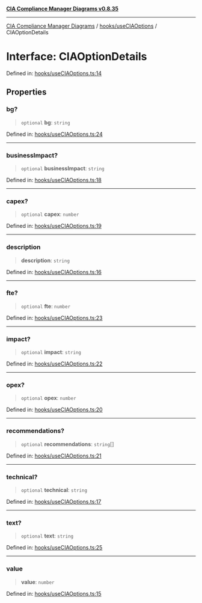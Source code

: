[**CIA Compliance Manager Diagrams v0.8.35**](../../../README.md)

***

[CIA Compliance Manager Diagrams](../../../modules.md) / [hooks/useCIAOptions](../README.md) / CIAOptionDetails

# Interface: CIAOptionDetails

Defined in: [hooks/useCIAOptions.ts:14](https://github.com/Hack23/cia-compliance-manager/blob/b297770fc62abf558e2711cd029bbbe74e6c5cfb/src/hooks/useCIAOptions.ts#L14)

## Properties

### bg?

> `optional` **bg**: `string`

Defined in: [hooks/useCIAOptions.ts:24](https://github.com/Hack23/cia-compliance-manager/blob/b297770fc62abf558e2711cd029bbbe74e6c5cfb/src/hooks/useCIAOptions.ts#L24)

***

### businessImpact?

> `optional` **businessImpact**: `string`

Defined in: [hooks/useCIAOptions.ts:18](https://github.com/Hack23/cia-compliance-manager/blob/b297770fc62abf558e2711cd029bbbe74e6c5cfb/src/hooks/useCIAOptions.ts#L18)

***

### capex?

> `optional` **capex**: `number`

Defined in: [hooks/useCIAOptions.ts:19](https://github.com/Hack23/cia-compliance-manager/blob/b297770fc62abf558e2711cd029bbbe74e6c5cfb/src/hooks/useCIAOptions.ts#L19)

***

### description

> **description**: `string`

Defined in: [hooks/useCIAOptions.ts:16](https://github.com/Hack23/cia-compliance-manager/blob/b297770fc62abf558e2711cd029bbbe74e6c5cfb/src/hooks/useCIAOptions.ts#L16)

***

### fte?

> `optional` **fte**: `number`

Defined in: [hooks/useCIAOptions.ts:23](https://github.com/Hack23/cia-compliance-manager/blob/b297770fc62abf558e2711cd029bbbe74e6c5cfb/src/hooks/useCIAOptions.ts#L23)

***

### impact?

> `optional` **impact**: `string`

Defined in: [hooks/useCIAOptions.ts:22](https://github.com/Hack23/cia-compliance-manager/blob/b297770fc62abf558e2711cd029bbbe74e6c5cfb/src/hooks/useCIAOptions.ts#L22)

***

### opex?

> `optional` **opex**: `number`

Defined in: [hooks/useCIAOptions.ts:20](https://github.com/Hack23/cia-compliance-manager/blob/b297770fc62abf558e2711cd029bbbe74e6c5cfb/src/hooks/useCIAOptions.ts#L20)

***

### recommendations?

> `optional` **recommendations**: `string`[]

Defined in: [hooks/useCIAOptions.ts:21](https://github.com/Hack23/cia-compliance-manager/blob/b297770fc62abf558e2711cd029bbbe74e6c5cfb/src/hooks/useCIAOptions.ts#L21)

***

### technical?

> `optional` **technical**: `string`

Defined in: [hooks/useCIAOptions.ts:17](https://github.com/Hack23/cia-compliance-manager/blob/b297770fc62abf558e2711cd029bbbe74e6c5cfb/src/hooks/useCIAOptions.ts#L17)

***

### text?

> `optional` **text**: `string`

Defined in: [hooks/useCIAOptions.ts:25](https://github.com/Hack23/cia-compliance-manager/blob/b297770fc62abf558e2711cd029bbbe74e6c5cfb/src/hooks/useCIAOptions.ts#L25)

***

### value

> **value**: `number`

Defined in: [hooks/useCIAOptions.ts:15](https://github.com/Hack23/cia-compliance-manager/blob/b297770fc62abf558e2711cd029bbbe74e6c5cfb/src/hooks/useCIAOptions.ts#L15)
